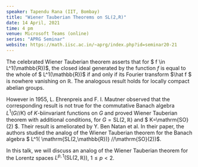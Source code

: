 ```yaml
---
speaker: Tapendu Rana (IIT, Bombay)
title: "Wiener Tauberian Theorems on SL(2,R)"
date: 14 April, 2021
time: 4 pm
venue: Microsoft Teams (online)
series: "APRG Seminar"
website: https://math.iisc.ac.in/~aprg/index.php?id=seminar20-21
---
```


The celebrated Wiener Tauberian theorem asserts that for  $ f \in L^1(\mathbb{R})$, the
closed ideal generated by the function $f$ is equal to the whole of $ L^1(\mathbb{R})$
if and only if its Fourier transform  $\hat f $ is nowhere vanishing on $\mathbb{R}$.
The analogous result holds for locally compact abelian groups.

However in 1955,  L. Ehrenpreis and F. I. Mautner observed that the corresponding result
is not true for the commutative Banach algebra $L^1(G//K)$ of $K$-biinvariant functions
on $G$ and proved Wiener Tauberian theorem with additional conditions, for
$G= \mathrm{SL(2,\mathbb{R})}$ and $ K=\mathrm{SO}(2) $. Their result is ameliorated by
Y. Ben Natan et al.  In their paper, the authors studied the analog of the Wiener Tauberian
theorem for the Banach algebra $ L^1( \mathrm{SL(2,\mathbb{R})} //\mathrm{SO}(2))$.

In this talk, we will discuss an analog of the Wiener Tauberian theorem for the Lorentz
spaces $L^{p,1}(\mathrm {SL}(2, \mathbb{R}))$, $1\leq p<2$.
